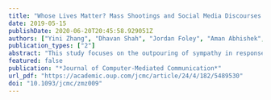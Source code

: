 ```yaml
---
title: "Whose Lives Matter? Mass Shootings and Social Media Discourses of Sympathy and Policy, 2012–2014"
date: 2019-05-15
publishDate: 2020-06-20T20:45:58.929051Z
authors: ["Yini Zhang", "Dhavan Shah", "Jordan Foley", "Aman Abhishek", "Josephine Lukito", "Jiyoun Suk", "Sang Jung Kim", "Zhongkai Sun", "Jon Pevehouse", "Christine Garlough"]
publication_types: ["2"]
abstract: "This study focuses on the outpouring of sympathy in response to mass shootings and the contestation over gun policy on Twitter from 2012 to 2014 and relates these discourses to features of mass shooting events. We use two approaches to Twitter text analysis—hashtag grouping and supervised machine learning (ML)—to triangulate an understanding of intensity and duration of “thoughts and prayers,” gun control, and gun rights discourses. We conduct parallel time series analyses to predict their temporal patterns in response to features of mass shootings. Our analyses reveal that while the total number of victims and child deaths consistently predicted public grieving and calls for gun control, public shootings consistently predicted the defense of gun rights. Further, the race of victims and perpetrators aﬀected the levels of public mourning and policy debates, with the loss of black lives and the violence inﬂicted by white shooters generating less sympathy and policy discourses."
featured: false
publication: "*Journal of Computer-Mediated Communication*"
url_pdf: "https://academic.oup.com/jcmc/article/24/4/182/5489530"
doi: "10.1093/jcmc/zmz009"
---
```


